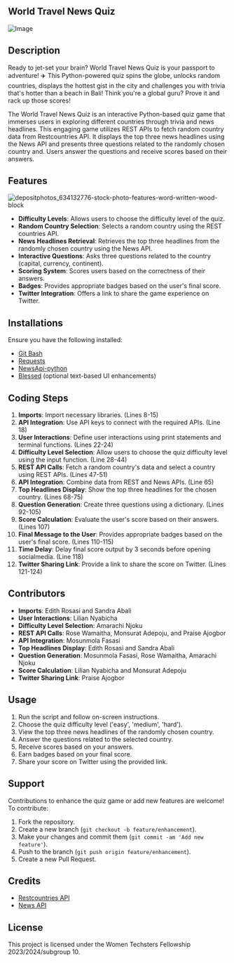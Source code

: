 ## World Travel News Quiz 
![Image](https://github.com/Rose-DE/WorldTravelQuiz-game/assets/153556310/99ea556e-6139-44f3-965a-3e2868597d89)
## Description
Ready to jet-set your brain? World Travel News Quiz is your passport to adventure!  ✈️ This Python-powered quiz spins the globe, unlocks random countries, displays the hottest gist in the city and challenges you with trivia that's hotter than a beach in Bali!   Think you're a global guru? Prove it and rack up those scores!

The World Travel News Quiz is an interactive Python-based quiz game that immerses users in exploring different countries through trivia and news headlines. This engaging game utilizes REST APIs to fetch random country data from Restcountries API. It displays the top three news headlines using the News API and  presents three questions related to the randomly chosen country and. Users answer the questions and receive scores based on their answers.

## Features
![depositphotos_634132776-stock-photo-features-word-written-wood-block](https://github.com/Rose-DE/WorldTravelQuiz-game/assets/153556310/cafcc258-9131-4d79-9d54-36dd216ee2c3)

- **Difficulty Levels**: Allows users to choose the difficulty level of the quiz.
- **Random Country Selection**: Selects a random country using the REST countries API.
- **News Headlines Retrieval**: Retrieves the top three headlines from the randomly chosen country using the News API.
- **Interactive Questions**: Asks three questions related to the country (capital, currency, continent).
- **Scoring System**: Scores users based on the correctness of their answers.
- **Badges**: Provides appropriate badges based on the user's final score.
- **Twitter Integration**: Offers a link to share the game experience on Twitter.

## Installations

Ensure you have the following installed:

- [Git Bash](https://gitforwindows.org/)
- [Requests](https://docs.python-requests.org/en/latest/)
- [NewsApi-python](https://github.com/mattlisiv/newsapi-python)
- [Blessed](https://github.com/jquast/blessed) (optional text-based UI enhancements)

## Coding Steps

1. **Imports**: Import necessary libraries. (Lines 8-15)
2. **API Integration**: Use API keys to connect with the required APIs. (Line 18)
3. **User Interactions**: Define user interactions using print statements and terminal functions. (Lines 22-24)
4. **Difficulty Level Selection**: Allow users to choose the quiz difficulty level using the input function. (Line 28-44)
5. **REST API Calls**: Fetch a random country's data and select a country using REST APIs. (Lines 47-51)
6. **API Integration**: Combine data from REST and News APIs. (Line 65)
7. **Top Headlines Display**: Show the top three headlines for the chosen country. (Lines 68-75)
8. **Question Generation**: Create three questions using a dictionary. (Lines 92-105)
9. **Score Calculation**: Evaluate the user's score based on their answers. (Lines 107)
10. **Final Message to the User**: Provides appropriate badges based on the user's final score. (Lines 110-115)
11. **Time Delay**: Delay final score output by 3 seconds before opening socialmedia. (Line 118)
12. **Twitter Sharing Link**: Provide a link to share the score on Twitter. (Lines 121-124)

## Contributors

- **Imports**: Edith Rosasi and Sandra Abali
- **User Interactions**: Lilian Nyabicha
- **Difficulty Level Selection**: Amarachi Njoku
- **REST API Calls**: Rose Wamaitha, Monsurat Adepoju, and Praise Ajogbor
- **API Integration**: Mosunmola Fasasi
- **Top Headlines Display**: Edith Rosasi and Sandra Abali
- **Question Generation**: Mosunmola Fasasi, Rose Wamaitha, Amarachi Njoku
- **Score Calculation**: Lilian Nyabicha and Monsurat Adepoju
- **Twitter Sharing Link**: Praise Ajogbor

## Usage

1. Run the script and follow on-screen instructions.
2. Choose the quiz difficulty level ('easy', 'medium', 'hard').
3. View the top three news headlines of the randomly chosen country.
4. Answer the questions related to the selected country.
5. Receive scores based on your answers.
6. Earn badges based on your final score.
7. Share your score on Twitter using the provided link.

## Support

Contributions to enhance the quiz game or add new features are welcome! To contribute:

1. Fork the repository.
2. Create a new branch (`git checkout -b feature/enhancement`).
3. Make your changes and commit them (`git commit -am 'Add new feature'`).
4. Push to the branch (`git push origin feature/enhancement`).
5. Create a new Pull Request.

## Credits

- [Restcountries API](https://restcountries.com/)
- [News API](https://newsapi.org/)

## License

This project is licensed under the Women Techsters Fellowship 2023/2024/subgroup 10.
